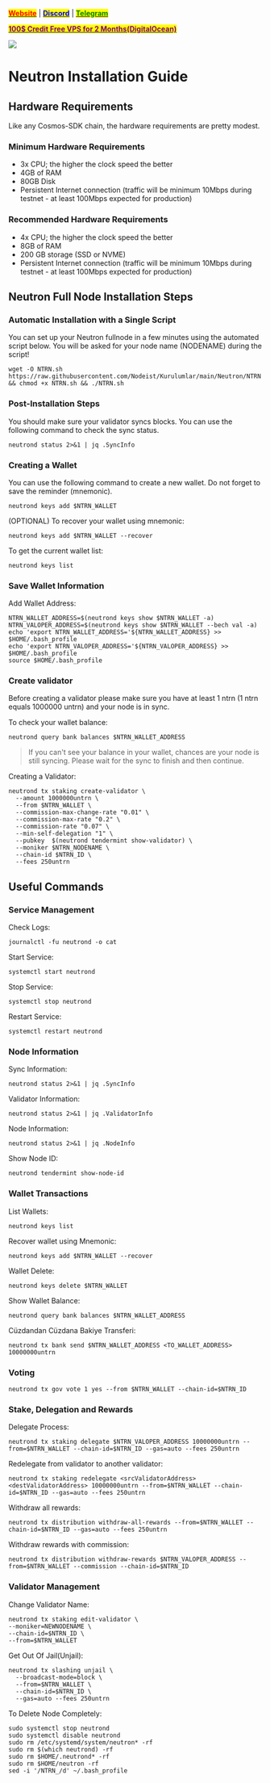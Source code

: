 &#x20;                                                       [<mark style="color:red;">**Website**</mark>](https://nodeist.net/) | [<mark style="color:blue;">**Discord**</mark>](https://discord.gg/ypx7mJ6Zzb) | [<mark style="color:green;">**Telegram**</mark>](https://t.me/noodeist)

&#x20;                                     [<mark style="color:purple;">**100$ Credit Free VPS for 2 Months(DigitalOcean)**</mark>](https://www.digitalocean.com/?refcode=410c988c8b3e&utm_campaign=Referral_Invite&utm_medium=Referral_Program&utm_source=badge)

![](https://i.hizliresim.com/9k52cau.png)

# Neutron Installation Guide
## Hardware Requirements
Like any Cosmos-SDK chain, the hardware requirements are pretty modest.

### Minimum Hardware Requirements
  - 3x CPU; the higher the clock speed the better
  - 4GB of RAM
  - 80GB Disk
  - Persistent Internet connection (traffic will be minimum 10Mbps during testnet - at least 100Mbps expected for production)

### Recommended Hardware Requirements
  - 4x CPU; the higher the clock speed the better
  - 8GB of RAM
  - 200 GB storage (SSD or NVME)
  - Persistent Internet connection (traffic will be minimum 10Mbps during testnet - at least 100Mbps expected for production)

## Neutron Full Node Installation Steps
### Automatic Installation with a Single Script
You can set up your Neutron fullnode in a few minutes using the automated script below.
You will be asked for your node name (NODENAME) during the script!

```
wget -O NTRN.sh https://raw.githubusercontent.com/Nodeist/Kurulumlar/main/Neutron/NTRN && chmod +x NTRN.sh && ./NTRN.sh
```

### Post-Installation Steps

You should make sure your validator syncs blocks.
You can use the following command to check the sync status.
```
neutrond status 2>&1 | jq .SyncInfo
```

### Creating a Wallet
You can use the following command to create a new wallet. Do not forget to save the reminder (mnemonic).
```
neutrond keys add $NTRN_WALLET
```

(OPTIONAL) To recover your wallet using mnemonic:
```
neutrond keys add $NTRN_WALLET --recover
```

To get the current wallet list:
```
neutrond keys list
```

### Save Wallet Information
Add Wallet Address:
```
NTRN_WALLET_ADDRESS=$(neutrond keys show $NTRN_WALLET -a)
NTRN_VALOPER_ADDRESS=$(neutrond keys show $NTRN_WALLET --bech val -a)
echo 'export NTRN_WALLET_ADDRESS='${NTRN_WALLET_ADDRESS} >> $HOME/.bash_profile
echo 'export NTRN_VALOPER_ADDRESS='${NTRN_VALOPER_ADDRESS} >> $HOME/.bash_profile
source $HOME/.bash_profile
```


### Create validator
Before creating a validator please make sure you have at least 1 ntrn (1 ntrn equals 1000000 untrn) and your node is in sync.

To check your wallet balance:
```
neutrond query bank balances $NTRN_WALLET_ADDRESS
```
> If you can't see your balance in your wallet, chances are your node is still syncing. Please wait for the sync to finish and then continue.

Creating a Validator:
```
neutrond tx staking create-validator \
  --amount 1000000untrn \
  --from $NTRN_WALLET \
  --commission-max-change-rate "0.01" \
  --commission-max-rate "0.2" \
  --commission-rate "0.07" \
  --min-self-delegation "1" \
  --pubkey  $(neutrond tendermint show-validator) \
  --moniker $NTRN_NODENAME \
  --chain-id $NTRN_ID \
  --fees 250untrn
```



## Useful Commands
### Service Management
Check Logs:
```
journalctl -fu neutrond -o cat
```

Start Service:
```
systemctl start neutrond
```

Stop Service:
```
systemctl stop neutrond
```

Restart Service:
```
systemctl restart neutrond
```

### Node Information
Sync Information:
```
neutrond status 2>&1 | jq .SyncInfo
```

Validator Information:
```
neutrond status 2>&1 | jq .ValidatorInfo
```

Node Information:
```
neutrond status 2>&1 | jq .NodeInfo
```

Show Node ID:
```
neutrond tendermint show-node-id
```

### Wallet Transactions
List Wallets:
```
neutrond keys list
```

Recover wallet using Mnemonic:
```
neutrond keys add $NTRN_WALLET --recover
```

Wallet Delete:
```
neutrond keys delete $NTRN_WALLET
```

Show Wallet Balance:
```
neutrond query bank balances $NTRN_WALLET_ADDRESS
```

Cüzdandan Cüzdana Bakiye Transferi:
```
neutrond tx bank send $NTRN_WALLET_ADDRESS <TO_WALLET_ADDRESS> 10000000untrn
```

### Voting
```
neutrond tx gov vote 1 yes --from $NTRN_WALLET --chain-id=$NTRN_ID
```

### Stake, Delegation and Rewards
Delegate Process:
```
neutrond tx staking delegate $NTRN_VALOPER_ADDRESS 10000000untrn --from=$NTRN_WALLET --chain-id=$NTRN_ID --gas=auto --fees 250untrn
```

Redelegate from validator to another validator:
```
neutrond tx staking redelegate <srcValidatorAddress> <destValidatorAddress> 10000000untrn --from=$NTRN_WALLET --chain-id=$NTRN_ID --gas=auto --fees 250untrn
```

Withdraw all rewards:
```
neutrond tx distribution withdraw-all-rewards --from=$NTRN_WALLET --chain-id=$NTRN_ID --gas=auto --fees 250untrn
```

Withdraw rewards with commission:
```
neutrond tx distribution withdraw-rewards $NTRN_VALOPER_ADDRESS --from=$NTRN_WALLET --commission --chain-id=$NTRN_ID
```

### Validator Management
Change Validator Name:
```
neutrond tx staking edit-validator \
--moniker=NEWNODENAME \
--chain-id=$NTRN_ID \
--from=$NTRN_WALLET
```

Get Out Of Jail(Unjail):
```
neutrond tx slashing unjail \
  --broadcast-mode=block \
  --from=$NTRN_WALLET \
  --chain-id=$NTRN_ID \
  --gas=auto --fees 250untrn
```

To Delete Node Completely:
```
sudo systemctl stop neutrond
sudo systemctl disable neutrond
sudo rm /etc/systemd/system/neutron* -rf
sudo rm $(which neutrond) -rf
sudo rm $HOME/.neutrond* -rf
sudo rm $HOME/neutron -rf
sed -i '/NTRN_/d' ~/.bash_profile
```
